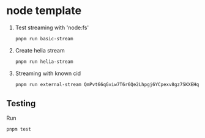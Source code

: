 # node template

1. Test streaming with 'node:fs'

   ```zsh
   pnpm run basic-stream
   ```

1. Create helia stream

   ```zsh
   pnpm run helia-stream
   ```

1. Streaming with known cid

   ```zsh
   pnpm run external-stream QmPvt66qGviw7T6r6Qe2Lhpgj6YCpexv8gz7SKXEHq4FD3
   ```

## Testing

Run

```zsh
pnpm test
```
